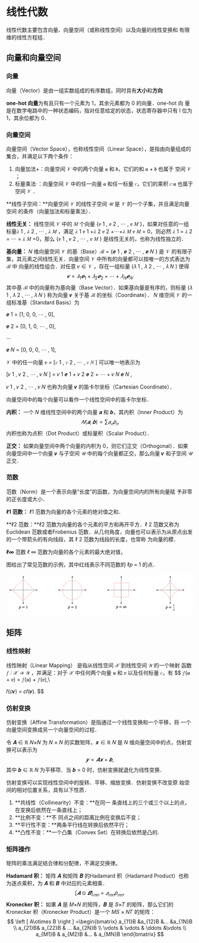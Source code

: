 # 线性代数

线性代数主要包含向量、向量空间（或称线性空间）以及向量的线性变换和 有限维的线性方程组．

## 向量和向量空间

### 向量

向量（Vector）是由一组实数组成的有序数组，同时具有**大小**和**方向**

**one-hot 向量**为有且只有一个元素为 1，其余元素都为 0 的向量．one-hot 向 量是在数字电路中的一种状态编码，指对任意给定的状态，状态寄存器中只有 l 位为 1，其余位都为 0．

### 向量空间

向量空间（Vector Space），也称线性空间（Linear Space），是指由向量组成的集合，并满足以下两个条件：

1. 向量加法+：向量空间 𝒱 中的两个向量 𝒂 和 𝒃，它们的和 𝒂 + 𝒃 也属于 空间 𝒱 ；
2. 标量乘法⋅：向量空间 𝒱 中的任一向量 𝒂 和任一标量 𝑐，它们的乘积 𝑐⋅𝒂 也属于空间 𝒱 ．



**线性子空间：**向量空间 𝒱 的线性子空间 𝒰 是 𝒱 的一个子集，并且满足向量空间 的条件（向量加法和标量乘法）．



**线性无关：** 线性空间 𝒱 中的 𝑀 个向量 {𝒗 1 , 𝒗 2 , ⋯ , 𝒗 𝑀 }，如果对任意的一组标量𝜆 1 , 𝜆 2 , ⋯ , 𝜆 𝑀 ，满足 𝜆 1 𝒗 1 +𝜆 2 𝒗 2 +⋯+𝜆 𝑀 𝒗 𝑀 = 0，则必然 𝜆 1 = 𝜆 2 = ⋯ = 𝜆 𝑀 =0，那么 {𝒗 1 , 𝒗 2 , ⋯ , 𝒗 𝑀 } 是线性无关的，也称为线性独立的．



**基向量：** 𝑁 维向量空间 𝒱 的基（Base）ℬ = {𝒆 1 , 𝒆 2 , ⋯ , 𝒆 𝑁 } 是 𝒱 的有限子集，其元素之间线性无关．向量空间 𝒱 中所有的向量都可以按唯一的方式表达为 ℬ 中 向量的线性组合．对任意 𝑣 ∈ 𝒱 ，存在一组标量 (𝜆 1 , 𝜆 2 , ⋯ , 𝜆 𝑁 ) 使得
$$
𝒗 = 𝜆_1 𝒆_1 + 𝜆_2 𝒆_2 + ⋯ + 𝜆_𝑁 𝒆_𝑁
$$
其中基 ℬ 中的向量称为基向量（Base Vector）．如果基向量是有序的，则标量 (𝜆 1 , 𝜆 2 , ⋯ , 𝜆 𝑁 ) 称为向量 𝒗 关于基 ℬ 的坐标（Coordinate）． 𝑁 维空间 𝒱 的一组标准基（Standard Basis）为

𝒆 1 = [1, 0, 0, ⋯ , 0],

𝒆 2 = [0, 1, 0, ⋯ , 0],

⋯

𝒆 𝑁 = [0, 0, 0, ⋯ , 1],

𝒱 中的任一向量 𝒗 = [𝑣 1 , 𝑣 2 , ⋯ , 𝑣 𝑁 ] 可以唯一地表示为

[𝑣 1 , 𝑣 2 , ⋯ , 𝑣 𝑁 ] = 𝑣 1 𝒆 1 + 𝑣 2 𝒆 2 + ⋯ + 𝑣 𝑁 𝒆 𝑁 ,

𝑣 1 , 𝑣 2 , ⋯ , 𝑣 𝑁 也称为向量 𝒗 的笛卡尔坐标（Cartesian Coordinate）． 

向量空间中的每个向量可以看作一个线性空间中的笛卡尔坐标．



**内积：** 一个 𝑁 维线性空间中的两个向量 𝒂 和 𝒃，其内积（Inner Product）为
$$
𝑁 ⟨𝒂, 𝒃⟩ = ∑ 𝑎_𝑛  𝑏_𝑛
$$
内积也称为点积（Dot Product）或标量积（Scalar Product）．



**正交：** 如果向量空间中两个向量的内积为 0，则它们正交（Orthogonal）．如果 向量空间中一个向量 𝒗 与子空间 𝒰 中的每个向量都正交，那么向量 𝒗 和子空间 𝒰 正交．

### 范数

范数（Norm）是一个表示向量“长度”的函数，为向量空间内的所有向量赋 予非零的正长度或大小．

**ℓ1 范数：** ℓ1 范数为向量的各个元素的绝对值之和．

**ℓ2 范数：**ℓ2 范数为向量的各个元素的平方和再开平方．ℓ 2 范数又称为Euclidean 范数或者Frobenius 范数．从几何角度，向量也可以表示为从原点出发的一个带箭头的有向线段，其 ℓ 2 范数为线段的长度，也常称 为向量的模．

**ℓ∞** 范数 ℓ ∞ 范数为向量的各个元素的最大绝对值，

图给出了常见范数的示例，其中红线表示不同范数的 ℓ𝑝 = 1 的点．

![9ma8cB](https://raw.githubusercontent.com/0Eumenides/upic/main/2022/07/20/9ma8cB.png)

## 矩阵

### 线性映射

线性映射（Linear Mapping） 是指从线性空间 𝒳 到线性空间 𝒴 的一个映射 函数 𝑓 ∶ 𝒳 → 𝒴 ，并满足：对于 𝒳 中任何两个向量 𝒖 和 𝒗 以及任何标量 𝑐，有
$$
𝑓(𝒖 + 𝒗) = 𝑓(𝒖) + 𝑓(𝒗),\\

𝑓(𝑐𝒗) = 𝑐𝑓(𝒗).
$$

### 仿射变换

仿射变换（Affine Transformation）是指通过一个线性变换和一个平移，将 一个向量空间变换成另一个向量空间的过程． 

令 𝑨 ∈ ℝ 𝑁×𝑁 为 𝑁 × 𝑁 的实数矩阵，𝒙 ∈ ℝ 𝑁 是 𝑁 维向量空间中的点，仿射变换可以表示为
$$
𝒚 = 𝑨𝒙 + 𝒃,
$$
其中 𝒃 ∈ ℝ 𝑁 为平移项．当 𝒃 = 0 时，仿射变换就退化为线性变换．

仿射变换可以实现线性空间中的旋转、平移、缩放变换．仿射变换不改变原 始空间的相对位置关系，具有以下性质．

1. **共线性（Collinearity）不变：**在同一 条直线上的三个或三个以上的点，在变换后依然在一条直线上；
2. **比例不变：**不 同点之间的距离比例在变换后不变；
3. **平行性不变：**两条平行线在转换后依然平行；
4. **凸性不变：**一个凸集（Convex Set）在转换后依然是凸的.

### 矩阵操作

矩阵的乘法满足结合律和分配律，不满足交换律。

**Hadamard 积：** 矩阵 𝑨 和矩阵 𝑩 的Hadamard 积（Hadamard Product）也称 为逐点乘积，为 𝑨 和 𝑩 中对应的元素相乘．
$$
[𝑨 ⊙ 𝑩] _{𝑚𝑛} = 𝑎 _{𝑚𝑛} 𝑏 _{𝑚𝑛} .
$$
**Kronecker 积：** 如果 𝑨 是 𝑀×𝑁 的矩阵，𝑩 是 𝑆×𝑇 的矩阵，那么它们的Kronecker 积（Kronecker Product）是一个 𝑀𝑆 × 𝑁𝑇 的矩阵：
$$
\left [ A\otimes B  \right ] =\begin{bmatrix}
 a_{11}B &a_{12}B  &...  &a_{1N}B \\
  a_{21}B& a_{22}B & ... &a_{2N}B \\
  \vdots & \vdots  & \ddots  &\vdots  \\
  a_{M1}B &  a_{M2}B &...  & a_{MN}B
\end{bmatrix}
$$
